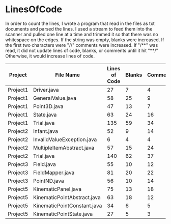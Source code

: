 # LinesOfCode

In order to count the lines, I wrote a program that read in the files as txt documents and parsed the lines.
I used a stream to feed them into the scanner and pulled one line at a time and trimmed it so that there was no whitespace on the edges.
If the string was empty, blanks were increased. If the first two characters were "//" comments were increased.
If "/\*\*" was read, it did not update lines of code, blanks, or comments until it hit "\*\*/" Otherwise, it would increase lines of code.

| Project | File Name | Lines of Code | Blanks | Comments |
| -------- | -------- | --------- | --------- | --------- |
| Project1 | Driver.java | 27 | 7 | 4 |
| Project1 | GeneralValue.java | 58 | 25 | 9 |
| Project1 | Point3D.java | 47 | 13 | 7 |
| Project1 | State.java | 63 | 24 | 16 |
| Project1 | Trial.java | 135 | 59 | 34 |
| Project2 | Infant.java | 52 | 9 | 14 |
| Project2 | InvalidValueException.java | 6 | 4 | 4 |
| Project2 | MultipleItemAbstract.java | 57 | 15 | 24 |
| Project2 | Trial.java | 140 | 62 | 37 |
| Project3 | Field.java | 55 | 10 | 12 |
| Project3 | FieldMapper.java | 81 | 20 | 22 |
| Project3 | PointND.java | 56 | 10 | 14 |
| Project5 | KinematicPanel.java | 75 | 13 | 18 |
| Project5 | KinematicPointAbstract.java | 63 | 18 | 12 |
| Project5 | KinematicPointConstant.java | 34 | 6 | 5 |
| Project5 | KinematicPointState.java | 27 | 5 | 3 |
